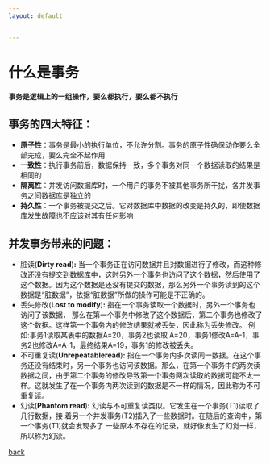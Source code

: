```yaml
---
layout: default


---
```


# 什么是事务



**事务是逻辑上的一组操作，要么都执行，要么都不执行**



## 事务的四大特征：

- **原子性**：事务是最小的执行单位，不允许分割。事务的原子性确保动作要么全部完成，要么完全不起作用
- **一致性**：执行事务前后，数据保持一致，多个事务对同一个数据读取的结果是相同的
- **隔离性**：并发访问数据库时，一个用户的事务不被其他事务所干扰，各并发事务之间数据库是独立的
- **持久性**：一个事务被提交之后。它对数据库中数据的改变是持久的，即使数据库发生故障也不应该对其有任何影响



## 并发事务带来的问题：

- 脏读(**Dirty read**)**:** 当一个事务正在访问数据并且对数据进行了修改，而这种修改还没有提交到数据库中，这时另外一个事务也访问了这个数据，然后使用了这个数据。因为这个数据是还没有提交的数据，那么另外一个事务读到的这个数据是“脏数据”，依据“脏数据”所做的操作可能是不正确的。
- 丢失修改(**Lost to modify**)**:** 指在一个事务读取一个数据时，另外一个事务也访问了该数据， 那么在第一个事务中修改了这个数据后，第二个事务也修改了这个数据。这样第一个事务内的修改结果就被丢失，因此称为丢失修改。 例如:事务1读取某表中的数据A=20，事务2也读取 A=20，事务1修改A=A-1，事务2也修改A=A-1，最终结果A=19，事务1的修改被丢失。
- 不可重复读(**Unrepeatableread**)**:** 指在一个事务内多次读同一数据。在这个事务还没有结束时，另一个事务也访问该数据。那么，在第一个事务中的两次读数据之间，由于第二个事务的修改导致第一个事务两次读取的数据可能不太一样。这就发生了在一个事务内两次读到的数据是不一样的情况，因此称为不可重复读。
- 幻读(**Phantom read**)**:** 幻读与不可重复读类似。它发生在一个事务(T1)读取了几行数据，接 着另一个并发事务(T2)插入了一些数据时。在随后的查询中，第一个事务(T1)就会发现多了 一些原本不存在的记录，就好像发生了幻觉一样，所以称为幻读。

[back](../)

